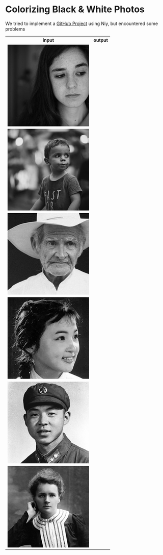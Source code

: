 Colorizing Black & White Photos
====
We tried to implement a [GitHub Project](https://github.com/emilwallner/Coloring-greyscale-images-in-Keras) using Niy, but encountered some problems

<table>
<tr><th>input</th><th>output</th></tr>	
<tr><td><img src="files/Predict/group1/0fAtAB.jpg" /></td><td></td></tr>
<tr><td><img src="files/Predict/group1/1QejlL.jpg" /></td><td></td></tr>
<tr><td><img src="files/Predict/group1/6v14hm.jpg" /></td><td></td></tr>

<tr><td><img src="files/Predict/group2/chengmei.png" /></td><td></td></tr>
<tr><td><img src="files/Predict/group2/leifeng.png" /></td><td></td></tr>
<tr><td><img src="files/Predict/group2/marie_curie.png" /></td><td></td></tr>
</table>

